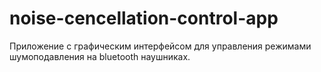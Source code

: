 # noise-cencellation-control-app
Приложение с графическим интерфейсом для управления режимами шумоподавления на bluetooth наушниках.

